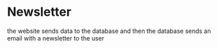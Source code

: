 # Newsletter
the website sends data to the database and then the database sends an email with a newsletter to the user
